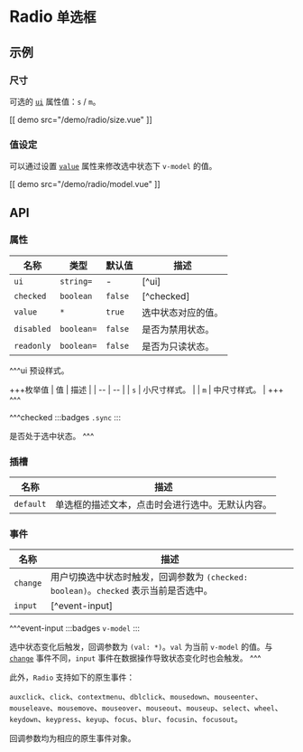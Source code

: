 # Radio <small>单选框</small>

## 示例

### 尺寸

可选的 [`ui`](#props-ui) 属性值：`s` / `m`。

[[ demo src="/demo/radio/size.vue" ]]

### 值设定

可以通过设置 [`value`](#props-value) 属性来修改选中状态下 `v-model` 的值。

[[ demo src="/demo/radio/model.vue" ]]

## API

### 属性

| 名称 | 类型 | 默认值 | 描述 |
| -- | -- | -- | -- |
| ``ui`` | `string=` | - | [^ui] |
| ``checked`` | `boolean` | `false` | [^checked] |
| ``value`` | `*` | `true` | 选中状态对应的值。 |
| ``disabled`` | `boolean=` | `false` | 是否为禁用状态。 |
| ``readonly`` | `boolean=` | `false` | 是否为只读状态。 |

^^^ui
预设样式。

+++枚举值
| 值 | 描述 |
| -- | -- |
| `s` | 小尺寸样式。 |
| `m` | 中尺寸样式。 |
+++
^^^

^^^checked
:::badges
`.sync`
:::

是否处于选中状态。
^^^

### 插槽

| 名称 | 描述 |
| -- | -- |
| ``default`` | 单选框的描述文本，点击时会进行选中。无默认内容。 |

### 事件

| 名称 | 描述 |
| -- | -- |
| ``change`` | 用户切换选中状态时触发，回调参数为 `(checked: boolean)`。`checked` 表示当前是否选中。 |
| ``input`` | [^event-input] |

^^^event-input
:::badges
`v-model`
:::

选中状态变化后触发，回调参数为 `(val: *)`。`val` 为当前 `v-model` 的值。与 [`change`](#events-change) 事件不同，`input` 事件在数据操作导致状态变化时也会触发。
^^^

此外，`Radio` 支持如下的原生事件：

`auxclick`、`click`、`contextmenu`、`dblclick`、`mousedown`、`mouseenter`、`mouseleave`、`mousemove`、`mouseover`、`mouseout`、`mouseup`、`select`、`wheel`、`keydown`、`keypress`、`keyup`、`focus`、`blur`、`focusin`、`focusout`。

回调参数均为相应的原生事件对象。
